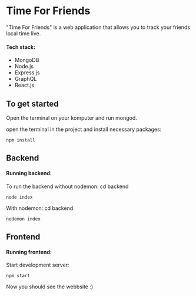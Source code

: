 # Time For Friends

"Time For Friends" is a web application that allows you to track your friends local time live.

#### Tech stack:  
- MongoDB 
- Node.js
- Express.js 
- GraphQL 
- React.js


## To get started 
Open the terminal on your komputer and run mongod.

open the terminal in the project and install necessary packages:
```
npm install
```


## Backend

#### Running backend:
To run the backend without nodemon:
cd backend
```
node index
```

With nodemon:
cd backend
```
nodemon index
```

## Frontend

#### Running frontend:

Start development server:  
```
npm start
```

Now you should see the webbsite :)
